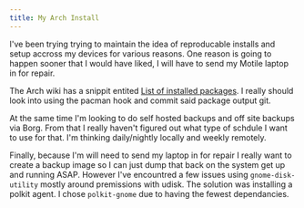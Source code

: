 ```yaml
---
title: My Arch Install
---
```


I've been trying trying to maintain the idea of reproducable installs and setup accross my devices for various reasons. One reason is going to happen sooner that I would have liked, I will have to send my Motile laptop in for repair.

The Arch wiki has a snippit entited [List of installed packages][wiki-installed]. I really should look into using the pacman hook and commit said package output git.

At the same time I'm looking to do self hosted backups and off site backups via Borg. From that I really haven't figured out what type of schdule I want to use for that. I'm thinking daily/nightly locally and weekly remotely.

Finally, because I'm will need to send my laptop in for repair I really want to create a backup image so I can just dump that back on the system get up and running ASAP. However I've encountred a few issues using `gnome-disk-utility` mostly around premissions with udisk. The solution was installing a polkit agent. I chose `polkit-gnome` due to having the fewest dependancies.

[wiki-installed]: https://wiki.archlinux.org/index.php/Pacman/Tips_and_tricks#List_of_installed_packages
